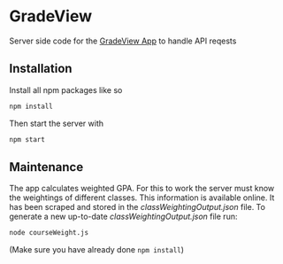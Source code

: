 # GradeView
Server side code for the [GradeView App](https://github.com/KihtrakRaknas/GradeViewApp/tree/master) to handle API reqests

## Installation
Install all npm packages like so
```bash
npm install
```
Then start the server with
```bash
npm start
```

## Maintenance
The app calculates weighted GPA. For this to work the server must know the weightings of different classes. This information is available online. It has been scraped and stored in the *classWeightingOutput.json* file.
To generate a new up-to-date *classWeightingOutput.json* file run:
```bash
node courseWeight.js
```
(Make sure you have already done `npm install`)
